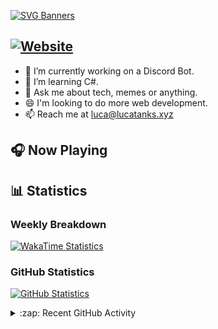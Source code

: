 [![SVG Banners](https://svg-banners-lucatanks.vercel.app/api?type=typeWriter&text1=👋%20Hello%20there,%20I'm%20Luca&width=1000&height=200)](https://lucatanks.xyz)

[![Website](https://img.shields.io/website?down_color=red&down_message=Offline&label=Website&up_color=green&up_message=Online&url=https%3A%2F%2Flucatanks.xyz)](https://lucatanks.xyz)
---

- 🔭 I’m currently working on a Discord Bot. 
- 🌱 I’m learning C#. 
- 💬 Ask me about tech, memes or anything. 
- 😄 I'm looking to do more web development.  
- 📫 Reach me at luca@lucatanks.xyz

## 🎧 Now Playing

## 📊 Statistics

### Weekly Breakdown

[![WakaTime Statistics](https://luca-readme-stats.vercel.app/api/wakatime?username=LucaTanks&theme=luca&langs_count=5)](https://lucatanks.xyz)

### GitHub Statistics

[![GitHub Statistics](https://luca-readme-stats.vercel.app/api?username=LucaTanks&theme=luca&show_icons=true&count_private=true)](https://lucatanks.xyz)


<details>
  <summary>:zap: Recent GitHub Activity</summary>
  <br/>
<!--START_SECTION:activity-->
1. ❗️ Closed issue [#1004](https://github.com/anuraghazra/github-readme-stats/issues/1004) in [anuraghazra/github-readme-stats](https://github.com/anuraghazra/github-readme-stats)
2. 💪 Opened PR [#33](https://github.com/tbdscripts/cosmo-issues/pull/33) in [tbdscripts/cosmo-issues](https://github.com/tbdscripts/cosmo-issues)
3. ❗️ Opened issue [#1070](https://github.com/everyday-as/gmodstore-issues/issues/1070) in [everyday-as/gmodstore-issues](https://github.com/everyday-as/gmodstore-issues)
4. ❗️ Opened issue [#1067](https://github.com/everyday-as/gmodstore-issues/issues/1067) in [everyday-as/gmodstore-issues](https://github.com/everyday-as/gmodstore-issues)
5. 🗣 Commented on [#18](https://github.com/Xenthys/ShareXen/issues/18) in [Xenthys/ShareXen](https://github.com/Xenthys/ShareXen)
<!--END_SECTION:activity-->
</details>
